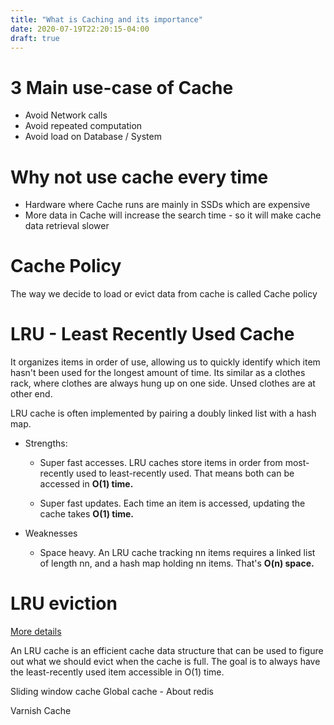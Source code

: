 ```yaml
---
title: "What is Caching and its importance"
date: 2020-07-19T22:20:15-04:00
draft: true
---
```


# 3 Main use-case of Cache
- Avoid Network calls
- Avoid repeated computation
- Avoid load on Database / System


# Why not use cache every time
- Hardware where Cache runs are mainly in SSDs which are expensive
- More data in Cache will increase the search time - so it will make cache data retrieval slower

# Cache Policy
The way we decide to load or evict data from cache is called Cache policy

# LRU - Least Recently Used Cache
It organizes items in order of use, allowing us to quickly identify which item hasn't been used for the longest amount of time. Its similar as a clothes rack, where clothes are always hung up on one side. Unsed clothes are at other end.

LRU cache is often implemented by pairing a doubly linked list with a hash map.

- Strengths:

    - Super fast accesses. LRU caches store items in order from most-recently used to least-recently used. That means both can be accessed in **O(1) time.**

    - Super fast updates. Each time an item is accessed, updating the cache takes **O(1) time.**

- Weaknesses

    - Space heavy. An LRU cache tracking nn items requires a linked list of length nn, and a hash map holding nn items. That's **O(n) space.**


# LRU eviction
[More details](https://www.interviewcake.com/concept/java/lru-cache)

An LRU cache is an efficient cache data structure that can be used to figure out what we should evict when the cache is full. The goal is to always have the least-recently used item accessible in O(1) time.


Sliding window cache
Global cache - About redis

Varnish Cache